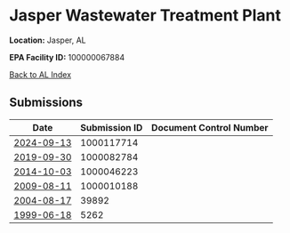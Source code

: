 # Jasper Wastewater Treatment Plant

**Location:** Jasper, AL

**EPA Facility ID:** 100000067884

[Back to AL Index](../../index.md)

## Submissions

| Date | Submission ID | Document Control Number |
|------|--------------|-------------------------|
| [2024-09-13](submissions/1000117714.md) | 1000117714 |  |
| [2019-09-30](submissions/1000082784.md) | 1000082784 |  |
| [2014-10-03](submissions/1000046223.md) | 1000046223 |  |
| [2009-08-11](submissions/1000010188.md) | 1000010188 |  |
| [2004-08-17](submissions/39892.md) | 39892 |  |
| [1999-06-18](submissions/5262.md) | 5262 |  |
